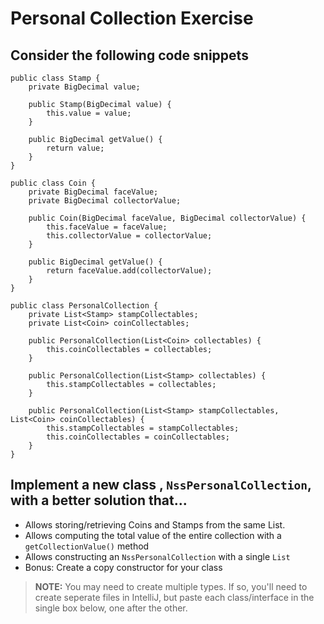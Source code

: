 # Personal Collection Exercise

## Consider the following code snippets

```
public class Stamp {
    private BigDecimal value;

    public Stamp(BigDecimal value) {
        this.value = value;
    }

    public BigDecimal getValue() {
        return value;
    }
}

```

```
public class Coin {
    private BigDecimal faceValue;
    private BigDecimal collectorValue;

    public Coin(BigDecimal faceValue, BigDecimal collectorValue) {
        this.faceValue = faceValue;
        this.collectorValue = collectorValue;
    }

    public BigDecimal getValue() {
        return faceValue.add(collectorValue);
    }
}

```

```
public class PersonalCollection {
    private List<Stamp> stampCollectables;
    private List<Coin> coinCollectables;

    public PersonalCollection(List<Coin> collectables) {
        this.coinCollectables = collectables;
    }

    public PersonalCollection(List<Stamp> collectables) {
        this.stampCollectables = collectables;
    }

    public PersonalCollection(List<Stamp> stampCollectables, List<Coin> coinCollectables) {
        this.stampCollectables = stampCollectables;
        this.coinCollectables = coinCollectables;
    }
}

```

## Implement a new class , `NssPersonalCollection`, with a better solution that...

-   Allows storing/retrieving Coins and Stamps from the same List.
-   Allows computing the total value of the entire collection with a `getCollectionValue()` method
-   Allows constructing an `NssPersonalCollection` with a single `List`
-   Bonus: Create a copy constructor for your class

> **NOTE:** You may need to create multiple types. If so, you'll need to create seperate files in IntelliJ, but paste each class/interface in the single box below, one after the other.








